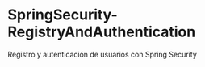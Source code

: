# SpringSecurity-RegistryAndAuthentication
Registro y autenticación  de usuarios con Spring Security
